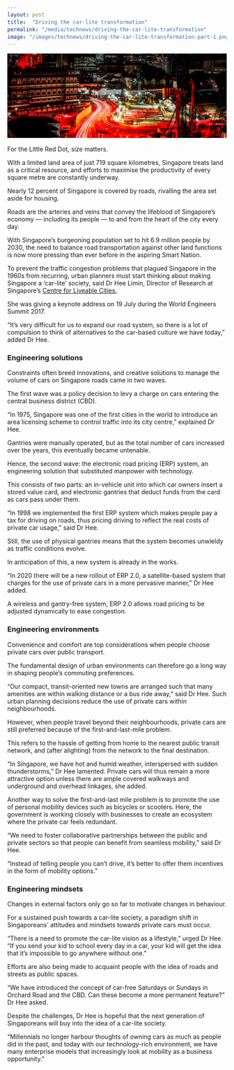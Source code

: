 ```yaml
---
layout: post
title:  "Driving the car-lite transformation"
permalink: "/media/technews/driving-the-car-lite-transformation"
image: "/images/technews/driving-the-car-lite-transformation-part-1.png"
---
```


![driving the car-lite transformation](/images/technews/driving-the-car-lite-transformation-part-1.png)

For the Little Red Dot, size matters.

With a limited land area of just 719 square kilometres, Singapore treats land as a critical resource, and efforts to maximise the productivity of every square metre are constantly underway.

Nearly 12 percent of Singapore is covered by roads, rivalling the area set aside for housing.

Roads are the arteries and veins that convey the lifeblood of Singapore’s economy — including its people — to and from the heart of the city every day.

With Singapore’s burgeoning population set to hit 6.9 million people by 2030, the need to balance road transportation against other land functions is now more pressing than ever before in the aspiring Smart Nation.

To prevent the traffic congestion problems that plagued Singapore in the 1960s from recurring, urban planners must start thinking about making Singapore a ‘car-lite’ society, said Dr Hee Limin, Director of Research at Singapore’s [Centre for Liveable Cities.](https://www.clc.gov.sg/)

She was giving a keynote address on 19 July during the World Engineers Summit 2017.

“It’s very difficult for us to expand our road system, so there is a lot of compulsion to think of alternatives to the car-based culture we have today,” added Dr Hee.

### **Engineering solutions**
Constraints often breed innovations, and creative solutions to manage the volume of cars on Singapore roads came in two waves.

The first wave was a policy decision to levy a charge on cars entering the central business district (CBD).

“In 1975, Singapore was one of the first cities in the world to introduce an area licensing scheme to control traffic into its city centre,” explained Dr Hee.

Gantries were manually operated, but as the total number of cars increased over the years, this eventually became untenable.

Hence, the second wave: the electronic road pricing (ERP) system, an engineering solution that substituted manpower with technology.

This consists of two parts: an in-vehicle unit into which car owners insert a stored value card, and electronic gantries that deduct funds from the card as cars pass under them.

“In 1998 we implemented the first ERP system which makes people pay a tax for driving on roads, thus pricing driving to reflect the real costs of private car usage,” said Dr Hee.

Still, the use of physical gantries means that the system becomes unwieldy as traffic conditions evolve.

In anticipation of this, a new system is already in the works.

“In 2020 there will be a new rollout of ERP 2.0, a satellite-based system that charges for the use of private cars in a more pervasive manner,” Dr Hee added.

A wireless and gantry-free system, ERP 2.0 allows road pricing to be adjusted dynamically to ease congestion.

### **Engineering environments**
Convenience and comfort are top considerations when people choose private cars over public transport.

The fundamental design of urban environments can therefore go a long way in shaping people’s commuting preferences.

“Our compact, transit-oriented new towns are arranged such that many amenities are within walking distance or a bus ride away,” said Dr Hee. Such urban planning decisions reduce the use of private cars within neighbourhoods.

However, when people travel beyond their neighbourhoods, private cars are still preferred because of the first-and-last-mile problem.

This refers to the hassle of getting from home to the nearest public transit network, and (after alighting) from the network to the final destination.

“In Singapore, we have hot and humid weather, interspersed with sudden thunderstorms,” Dr Hee lamented. Private cars will thus remain a more attractive option unless there are ample covered walkways and underground and overhead linkages, she added.

Another way to solve the first-and-last mile problem is to promote the use of personal mobility devices such as bicycles or scooters. Here, the government is working closely with businesses to create an ecosystem where the private car feels redundant.

“We need to foster collaborative partnerships between the public and private sectors so that people can benefit from seamless mobility,” said Dr Hee.

“Instead of telling people you can’t drive, it’s better to offer them incentives in the form of mobility options.”

### **Engineering mindsets**
Changes in external factors only go so far to motivate changes in behaviour.

For a sustained push towards a car-lite society, a paradigm shift in Singaporeans’ attitudes and mindsets towards private cars must occur.

“There is a need to promote the car-lite vision as a lifestyle,” urged Dr Hee. “If you send your kid to school every day in a car, your kid will get the idea that it’s impossible to go anywhere without one.”

Efforts are also being made to acquaint people with the idea of roads and streets as public spaces.

“We have introduced the concept of car-free Saturdays or Sundays in Orchard Road and the CBD. Can these become a more permanent feature?” Dr Hee asked.

Despite the challenges, Dr Hee is hopeful that the next generation of Singaporeans will buy into the idea of a car-lite society.

“Millennials no longer harbour thoughts of owning cars as much as people did in the past, and today with our technology-rich environment, we have many enterprise models that increasingly look at mobility as a business opportunity."

